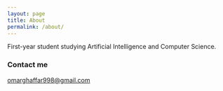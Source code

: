 ```yaml
---
layout: page
title: About
permalink: /about/
---
```

First-year student studying Artificial Intelligence and Computer Science.

### Contact me

[omarghaffar998@gmail.com](mailto:omarghaffar998@gmail.com)
